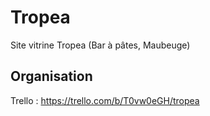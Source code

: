# Tropea
Site vitrine Tropea (Bar à pâtes, Maubeuge)

## Organisation 
Trello : https://trello.com/b/T0vw0eGH/tropea


